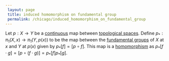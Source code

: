 ```yaml
---
 layout: page
 title: induced homomorphism on fundamental group
 permalink: /chicago/induced_homomorphism_on_fundamental_group
---
```

Let $p:X\to Y$ be a [continuous](https://defsmath.github.io/DefsMath/continuous) map between [topological spaces](https://defsmath.github.io/DefsMath/topological_space). Define $p_*:\pi_1(X,x) \to \pi_1(Y,p(x))$ to be the map between the [fundamental groups](https://defsmath.github.io/DefsMath/fundamental_group) of $X$ at $x$ and $Y$ at $p(x)$ given by $p_*[f] = [p\circ f]$. This map is a [homomorphism](https://defsmath.github.io/DefsMath/group_homomorphism) as $p_*[f\cdot g] = [p\circ (f\cdot g)] = p_*[f]p_*[g]$.